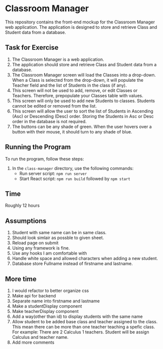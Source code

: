 # Classroom Manager

This repository contains the front-end mockup for the Classroom Manager web application. The application is designed to store and retrieve Class and Student data from a database.

## Task for Exercise

1. The Classroom Manager is a web application.
2. The application should store and retrieve Class and Student data from a database.
3. The Classroom Manager screen will load the Classes into a drop-down. When a Class is selected from the drop-down, it will populate the Teacher field and the list of Students in the class (if any).
4. This screen will not be used to add, remove, or edit Classes or Teachers. Therefore, prepopulate your Classes table with values.
5. This screen will only be used to add new Students to classes. Students cannot be edited or removed from the list.
6. This screen will allow the user to sort the list of Students in Ascending (Asc) or Descending (Desc) order. Storing the Students in Asc or Desc order in the database is not required.
7. The buttons can be any shade of green. When the user hovers over a button with their mouse, it should turn to any shade of blue.

## Running the Program

To run the program, follow these steps:
1. In the `class-manager` directory, use the following commands:
   - Run server script: `npm run server`
   - Start React script: `npm run build` followed by `npm start`

## Time
  Roughly 12 hours
  
## Assumptions
1. Student with same name can be in same class. 
2. Should look simlair as possble to given sheet.
3. Reload page on submit
4. Using any framework is fine.
5. Use any hooks I am comfortable with
6. Handle white space and allowed characters when adding a new student.
7. Database store Fullname instead of firstname and lastname.

## More time
1. I would refactor to better organize css
2. Make api for backend
3. Separate name into firstname and lastname
4. Make a studentDisplay component
5. Make teacherDisplay component
6. Add a way(other than id) to display students with the same name
7. Allow student to be added base class and teacher assigned to the class. This mean there can be more than one teacher teaching a spefic class. For example: There are 2 Calculus 1 teachers. Student will be assign Calculus and teacher name.
8. Add more comments
